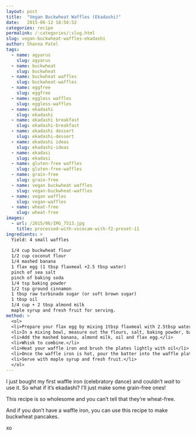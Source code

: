```yaml
---
layout: post
title:  "Vegan Buckwheat Waffles (Ekadashi)"
date:   2015-06-12 18:56:52
categories: recipe
permalink: /:categories/:slug.html
slug: vegan-buckwheat-waffles-ekadashi
author: Shanna Patel
tags: 
  - name: agyarus
    slug: agyarus
  - name: buckwheat
    slug: buckwheat
  - name: buckwheat waffles
    slug: buckwheat-waffles
  - name: eggfree
    slug: eggfree
  - name: eggless waffles
    slug: eggless-waffles
  - name: ekadashi
    slug: ekadashi
  - name: ekadashi breakfast
    slug: ekadashi-breakfast
  - name: ekadashi dessert
    slug: ekadashi-dessert
  - name: ekadashi ideas
    slug: ekadashi-ideas
  - name: ekadasi
    slug: ekadasi
  - name: gluten-free waffles
    slug: gluten-free-waffles
  - name: grain-free
    slug: grain-free
  - name: vegan buckwheat waffles
    slug: vegan-buckwheat-waffles
  - name: vegan waffles
    slug: vegan-waffles
  - name: wheat-free
    slug: wheat-free
images: 
  - url: /2015/06/IMG_7513.jpg
    title: processed-with-vscocam-with-f2-preset-11
ingredients: >
  Yield: 4 small waffles
  
  1/4 cup buckwheat flour
  1/2 cup coconut flour
  1/4 mashed banana
  1 flax egg (1 tbsp flaxmeal +2.5 tbsp water)
  pinch of sea salt
  pinch of baking soda
  1/4 tsp baking powder
  1/2 tsp ground cinnamon
  1 tbsp raw turbinado sugar (or soft brown sugar)
  1 tbsp oil 
  1/4 cup + 2 tbsp almond milk
  maple syrup and fresh fruit for serving. 
method: >
  <ol>
  <li>Prepare your flax egg by mixing 1tbsp flaxmeal with 2.5tbsp water and leave to one side.</li>
  <li>In a mixing bowl, measure out the flours, salt, baking powder, baking soda and cinnamon.</li>
  <li>Add the mashed banana, almond milk, oil and flax egg.</li>
  <li>Whisk to combine.</li>
  <li>Heat your waffle iron and brush the plates lightly with oil</li>
  <li>Once the waffle iron is hot, pour the batter into the waffle plates and cook until there is no longer steam emitting from the machine.</li>
  <li>Serve with maple syrup and fresh fruit.</li>
  </ol>
---
```

<p>I just bought my first waffle iron (celebratory dance) and couldn’t <em>wait</em> to use it. So what if it’s ekadashi? I’ll just make some grain-free ones!</p>
<p>This recipe is so wholesome and you can’t tell that they’re wheat-free.</p>
<p>And if you don’t have a waffle iron, you can use this recipe to make buckwheat pancakes.</p>
<p>xo</p>

